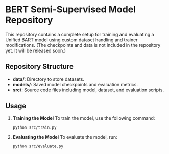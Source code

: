 # BERT Semi-Supervised Model Repository

This repository contains a complete setup for training and evaluating a Unified BART model using custom dataset handling and trainer modifications. (The checkpoints and data is not included in the repository yet. It will be released soon.)

## Repository Structure

- **data/**: Directory to store datasets.
- **models/**: Saved model checkpoints and evaluation metrics.
- **src/**: Source code files including model, dataset, and evaluation scripts.


## Usage

1. **Training the Model**
    To train the model, use the following command:
    ```bash
    python src/train.py
    ```

2. **Evaluating the Model**
    To evaluate the model, run:
    ```bash
    python src/evaluate.py
    ```
